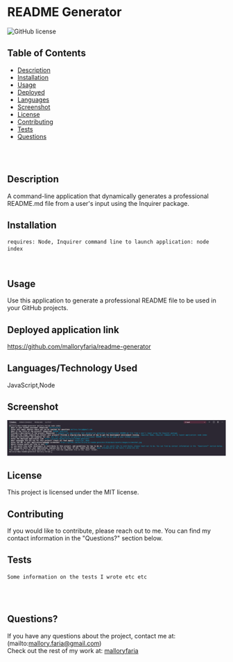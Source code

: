 
  
# README Generator  <br />

![GitHub license](https://img.shields.io/badge/license-MIT-ff69b4.svg) <br />

## Table of Contents 

- [Description](#description)
- [Installation](#installation)
- [Usage](#usage)
- [Deployed](#deployed)
- [Languages](#languages)
- [Screenshot](#screenshot)
- [License](#license)
- [Contributing](#contributing)
- [Tests](#tests)
- [Questions](#questions)

<br />
<br />

## Description

A command-line application that dynamically generates a professional README.md file from a user's input using the Inquirer package.  <br />

## Installation

```
requires: Node, Inquirer command line to launch application: node index
```
<br />

## Usage

Use this application to generate a professional README file to be used in your GitHub projects. <br />

## Deployed application link

https://github.com/malloryfaria/readme-generator <br />

## Languages/Technology Used

JavaScript,Node <br />

## Screenshot
![README Generator](./assets/images/screenshot.jpg?raw=true) <br /> 

## License

  This project is licensed under the MIT license. <br />
  
## Contributing

If you would like to contribute, please reach out to me. You can find my contact information in the  "Questions?" section below. <br />

## Tests

  ```
  Some information on the tests I wrote etc etc
  ```
  <br /> <br />

## Questions?

If you have any questions about the project, contact me at: 
(mailto:mallory.faria@gmail.com) <br />
Check out the rest of my work at: 
[malloryfaria](https://github.com/malloryfaria/) <br />
